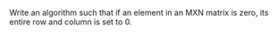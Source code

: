 Write an algorithm such that if an element in an MXN matrix is zero, its entire row and column is set to 0.